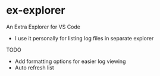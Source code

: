 # ex-explorer

An Extra Explorer for VS Code

* I use it personally for listing log files in separate explorer

TODO

* Add formatting options for easier log viewing
* Auto refresh list